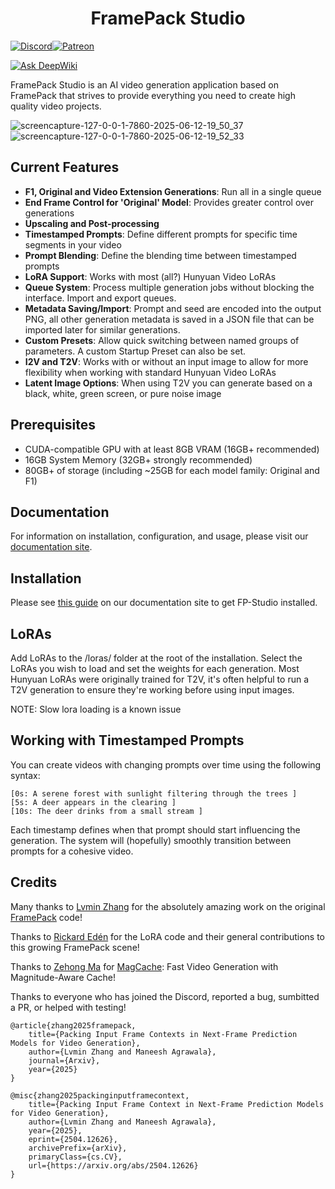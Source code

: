 <h1 align="center">FramePack Studio</h1>

[![Discord](https://img.shields.io/badge/Discord-%235865F2.svg?style=for-the-badge&logo=discord&logoColor=white)](https://discord.gg/MtuM7gFJ3V)[![Patreon](https://img.shields.io/badge/Patreon-F96854?style=for-the-badge&logo=patreon&logoColor=white)](https://www.patreon.com/ColinU)

[![Ask DeepWiki](https://deepwiki.com/badge.svg)](https://deepwiki.com/colinurbs/FramePack-Studio)

FramePack Studio is an AI video generation application based on FramePack that strives to provide everything you need to create high quality video projects.

![screencapture-127-0-0-1-7860-2025-06-12-19_50_37](https://github.com/user-attachments/assets/b86a8422-f4ce-452b-80eb-2ba91945f2ea)
![screencapture-127-0-0-1-7860-2025-06-12-19_52_33](https://github.com/user-attachments/assets/ebfb31ca-85b7-4354-87c6-aaab6d1c77b1)

## Current Features

- **F1, Original and Video Extension Generations**: Run all in a single queue
- **End Frame Control for 'Original' Model**: Provides greater control over generations
- **Upscaling and Post-processing**
- **Timestamped Prompts**: Define different prompts for specific time segments in your video
- **Prompt Blending**: Define the blending time between timestamped prompts
- **LoRA Support**: Works with most (all?) Hunyuan Video LoRAs
- **Queue System**: Process multiple generation jobs without blocking the interface. Import and export queues.
- **Metadata Saving/Import**: Prompt and seed are encoded into the output PNG, all other generation metadata is saved in a JSON file that can be imported later for similar generations.
- **Custom Presets**: Allow quick switching between named groups of parameters. A custom Startup Preset can also be set.
- **I2V and T2V**: Works with or without an input image to allow for more flexibility when working with standard Hunyuan Video LoRAs
- **Latent Image Options**: When using T2V you can generate based on a black, white, green screen, or pure noise image

## Prerequisites

- CUDA-compatible GPU with at least 8GB VRAM (16GB+ recommended)
- 16GB System Memory (32GB+ strongly recommended)
- 80GB+ of storage (including ~25GB for each model family: Original and F1)

## Documentation

For information on installation, configuration, and usage, please visit our [documentation site](https://docs.framepackstudio.com/).

## Installation

Please see [this guide](https://docs.framepackstudio.com/docs/get_started/) on our documentation site to get FP-Studio installed.

## LoRAs

Add LoRAs to the /loras/ folder at the root of the installation. Select the LoRAs you wish to load and set the weights for each generation. Most Hunyuan LoRAs were originally trained for T2V, it's often helpful to run a T2V generation to ensure they're working before using input images.

NOTE: Slow lora loading is a known issue

## Working with Timestamped Prompts

You can create videos with changing prompts over time using the following syntax:

```
[0s: A serene forest with sunlight filtering through the trees ]
[5s: A deer appears in the clearing ]
[10s: The deer drinks from a small stream ]
```

Each timestamp defines when that prompt should start influencing the generation. The system will (hopefully) smoothly transition between prompts for a cohesive video.

## Credits

Many thanks to [Lvmin Zhang](https://github.com/lllyasviel) for the absolutely amazing work on the original [FramePack](https://github.com/lllyasviel/FramePack) code!

Thanks to [Rickard Edén](https://github.com/neph1) for the LoRA code and their general contributions to this growing FramePack scene!

Thanks to [Zehong Ma](https://github.com/Zehong-Ma) for [MagCache](https://github.com/Zehong-Ma/MagCache): Fast Video Generation with Magnitude-Aware Cache!

Thanks to everyone who has joined the Discord, reported a bug, sumbitted a PR, or helped with testing!

    @article{zhang2025framepack,
        title={Packing Input Frame Contexts in Next-Frame Prediction Models for Video Generation},
        author={Lvmin Zhang and Maneesh Agrawala},
        journal={Arxiv},
        year={2025}
    }

    @misc{zhang2025packinginputframecontext,
        title={Packing Input Frame Context in Next-Frame Prediction Models for Video Generation},
        author={Lvmin Zhang and Maneesh Agrawala},
        year={2025},
        eprint={2504.12626},
        archivePrefix={arXiv},
        primaryClass={cs.CV},
        url={https://arxiv.org/abs/2504.12626}
    }
